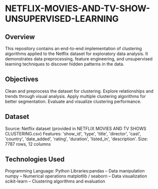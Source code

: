 # NETFLIX-MOVIES-AND-TV-SHOW-UNSUPERVISED-LEARNING
## Overview
This repository contains an end-to-end implementation of clustering algorithms applied to the Netflix dataset for exploratory data analysis. It demonstrates data preprocessing, feature engineering, and unsupervised learning techniques to discover hidden patterns in the data.
## Objectives
Clean and preprocess the dataset for clustering.
Explore relationships and trends through visual analysis.
Apply multiple clustering algorithms for better segmentation.
Evaluate and visualize clustering performance.
## Dataset
Source: Netflix dataset (provided in NETFLIX MOVIES AND TV SHOWS CLUSTERING.csv)
Features: 'show_id', 'type', 'title', 'director', 'cast', 'country', 'date_added', 'rating', 'duration', 'listed_in', 'description'.
Size: 7787 rows, 12 columns 
## Technologies Used
Programming Language: Python
Libraries:pandas – Data manipulation
numpy – Numerical operations
matplotlib / seaborn – Data visualization
scikit-learn – Clustering algorithms and evaluation
